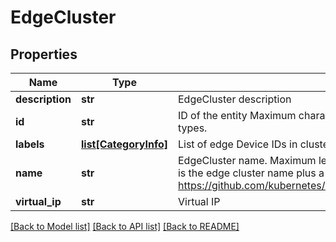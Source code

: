 # EdgeCluster

## Properties
Name | Type | Description | Notes
------------ | ------------- | ------------- | -------------
**description** | **str** | EdgeCluster description | [optional] 
**id** | **str** | ID of the entity Maximum character length is 64 for project, category, and runtime environment, 36 for other entity types. | [optional] 
**labels** | [**list[CategoryInfo]**](CategoryInfo.md) | List of edge Device IDs in cluster | 
**name** | **str** | EdgeCluster name. Maximum length edge name is determined by kubernetes. Name length limited to 60 as node name is the edge cluster name plus a suffix. https://github.com/kubernetes/kubernetes/blob/master/staging/src/k8s.io/apimachinery/pkg/util/validation/validation.go | 
**virtual_ip** | **str** | Virtual IP | [optional] 

[[Back to Model list]](../README.md#documentation-for-models) [[Back to API list]](../README.md#documentation-for-api-endpoints) [[Back to README]](../README.md)

